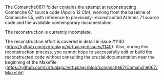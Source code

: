 The Comanche067/ folder contains the attempt at reconstructing Comanche 67 source code (Apollo 12 CM), working from the baseline of Comanche 55, with reference to previously-reconstructed Artemis 71 source code and the available contemporary documentation.

The reconstruction is currently incomplete.  

The reconstruction effort is covered in detail in issue #1140 (https://github.com/virtualagc/virtualagc/issues/1140).  Also, during this reconstruction process, you cannot hope to successfully edit or build the reconstructed code without consulting the crucial documentation near the beginning of the Makefile (https://github.com/virtualagc/virtualagc/blob/comanche67/Comanche067/Makefile).

